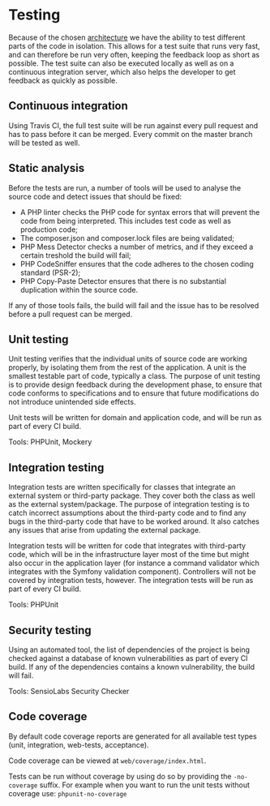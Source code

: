 # Testing

Because of the chosen [architecture](architecture.md) we have the ability to test different parts of the code in
isolation. This allows for a test suite that runs very fast, and can therefore be run very often, keeping the feedback
loop as short as possible. The test suite can also be executed locally as well as on a continuous integration server,
which also helps the developer to get feedback as quickly as possible.

## Continuous integration

Using Travis CI, the full test suite will be run against every pull request and has to pass before it can be merged.
Every commit on the master branch will be tested as well.

## Static analysis

Before the tests are run, a number of tools will be used to analyse the source code and detect issues that should be
fixed:

 - A PHP linter checks the PHP code for syntax errors that will prevent the code from being interpreted. This includes
test code as well as production code;
 - The composer.json and composer.lock files are being validated;
 - PHP Mess Detector checks a number of metrics, and if they exceed a certain treshold the build will fail;
 - PHP CodeSniffer ensures that the code adheres to the chosen coding standard (PSR-2);
 - PHP Copy-Paste Detector ensures that there is no substantial duplication within the source code.
 
If any of those tools fails, the build will fail and the issue has to be resolved before a pull request can be merged.

## Unit testing

Unit testing verifies that the individual units of source code are working properly, by isolating them from the rest of
the application. A unit is the smallest testable part of code, typically a class. The purpose of unit testing is to
provide design feedback during the development phase, to ensure that code conforms to specifications and to ensure that
future modifications do not introduce unintended side effects.

Unit tests will be written for domain and application code, and will be run as part of every CI build.

Tools: PHPUnit, Mockery

## Integration testing

Integration tests are written specifically for classes that integrate an external system or third-party package. They
cover both the class as well as the external system/package. The purpose of integration testing is to catch incorrect
assumptions about the third-party code and to find any bugs in the third-party code that have to be worked around. It
also catches any issues that arise from updating the external package.

Integration tests will be written for code that integrates with third-party code, which will be in the infrastructure
layer most of the time but might also occur in the application layer (for instance a command validator which integrates
with the Symfony validation component). Controllers will not be covered by integration tests, however. The integration
tests will be run as part of every CI build.

Tools: PHPUnit

## Security testing

Using an automated tool, the list of dependencies of the project is being checked against a database of known
vulnerabilities as part of every CI build. If any of the dependencies contains a known vulnerability, the build will
fail.

Tools: SensioLabs Security Checker

## Code coverage
By default code coverage reports are generated for all available test types (unit, integration, web-tests, acceptance). 

Code coverage can be viewed at `web/coverage/index.html`.

Tests can be run without coverage by using do so by providing the `-no-coverage` suffix. For example when you want to
run the unit tests without coverage use: `phpunit-no-coverage`